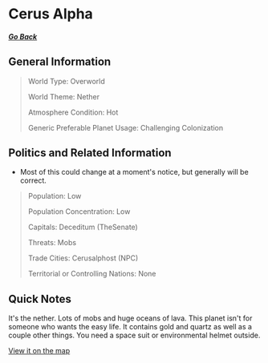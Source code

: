 # Cerus Alpha

##### [Go Back](/wiki/space#planets)

## General Information

> World Type: Overworld
>
> World Theme: Nether
>
> Atmosphere Condition: Hot
>
> Generic Preferable Planet Usage: Challenging Colonization

## Politics and Related Information

* Most of this could change at a moment's notice, but generally will be correct.

> Population: Low
>
> Population Concentration: Low
>
> Capitals: Deceditum (TheSenate)
>
> Threats: Mobs
>
> Trade Cities: Cerusalphost (NPC)
>
> Territorial or Controlling Nations: None

## Quick Notes

It's the nether. Lots of mobs and huge oceans of lava. This planet isn't for someone who wants the easy life. It contains gold and quartz as well as a couple other things. You need a space suit or environmental helmet outside.

[View it on the map](https://dynmap.starlegacy.net/?worldname=CerusAlpha)